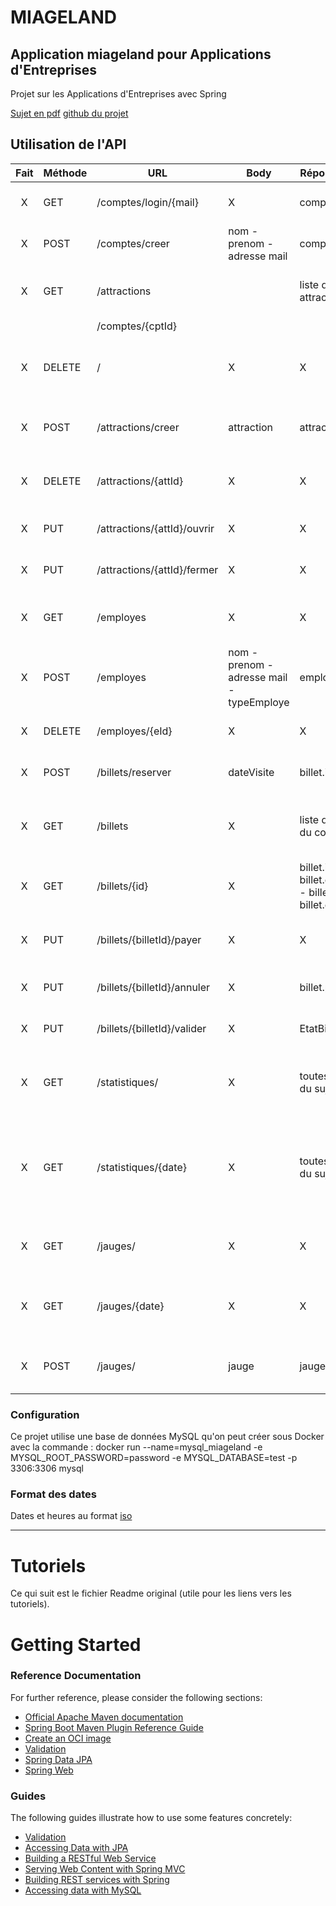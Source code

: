 # MIAGELAND

## Application miageland pour Applications d'Entreprises

Projet sur les Applications d'Entreprises avec Spring

[Sujet en pdf](./ressources/AE_projet_Spring_22-23.pdf)
[github du projet](https://github.com/leoBazot/miageland)

## Utilisation de l'API

| Fait | Méthode | URL                         | Body                                      | Réponse Body                                              | Description                                                       |
|:----:|---------|-----------------------------|-------------------------------------------|-----------------------------------------------------------|-------------------------------------------------------------------|
|  X   | GET     | /comptes/login/{mail}       | X                                         | compte.id                                                 | Connection a un compte                                            |
|  X   | POST    | /comptes/creer              | nom - prenom - adresse mail               | compte.id                                                 | Créer un compte visiteur                                          |
|  X   | GET     | /attractions                |                                           | liste des attractions                                     | Permet de consulter la liste des attractions                      |
|      |         | /comptes/{cptId}            |                                           |                                                           |                                                                   |
|  X   | DELETE  | /                           | X                                         | X                                                         | Permet la suppression de son compte visiteur                      |
|  X   | POST    | /attractions/creer          | attraction                                | attraction                                                | Créer une attraction (nom uniques)                                |
|  X   | DELETE  | /attractions/{attId}        | X                                         | X                                                         | Supprime une attraction par son id                                |
|  X   | PUT     | /attractions/{attId}/ouvrir | X                                         | X                                                         | Ouvre une attraction par son id                                   |
|  X   | PUT     | /attractions/{attId}/fermer | X                                         | X                                                         | Ferme une attraction par son id                                   |
|  X   | GET     | /employes                   | X                                         | X                                                         | Permet de consulter la liste des employes                         |
|  X   | POST    | /employes                   | nom - prenom - adresse mail - typeEmploye | employe.id                                                | Un gérant ajoute un compte employe                                |
|  X   | DELETE  | /employes/{eId}             | X                                         | X                                                         | Supprime un compte employe                                        |
|  X   | POST    | /billets/reserver           | dateVisite                                | billet.id                                                 | Un visiteur réserve un billet                                     |
|  X   | GET     | /billets                    | X                                         | liste des billets du compte                               | Permet de consulter la liste des billets achetés                  |
|  X   | GET     | /billets/{id}               | X                                         | billet.id - billet.dateVisite - billet.prix - billet.etat | Permet de consulter un billet                                     |
|  X   | PUT     | /billets/{billetId}/payer   | X                                         | X                                                         | Permet à un visiteur de payer son billet                          |
|  X   | PUT     | /billets/{billetId}/annuler | X                                         | billet.prix                                               | Un visiteur annule un billet                                      |
|  X   | PUT     | /billets/{billetId}/valider | X                                         | EtatBillet                                                | Un employé valide un billet                                       |
|  X   | GET     | /statistiques/              | X                                         | toutes les stats du sujet                                 | Permet de consulter les statistiques du parc                      |
|  X   | GET     | /statistiques/{date}        | X                                         | toutes les stats du sujet                                 | Permet de consulter les statistiques du parc pour une date donnée |
|  X   | GET     | /jauges/                    | X                                         | X                                                         | Permet de récupérer toutes les jauges                             |
|  X   | GET     | /jauges/{date}              | X                                         | X                                                         | Permet de récupérer une jauge à une date donnée                   |
|  X   | POST    | /jauges/                    | jauge                                     | jauge                                                     | Permet de modifier la jauge d'une date                            |

### Configuration

Ce projet utilise une base de données MySQL qu'on peut créer sous Docker avec la commande :
docker run --name=mysql_miageland -e MYSQL_ROOT_PASSWORD=password -e MYSQL_DATABASE=test -p 3306:3306 mysql

### Format des dates

Dates et heures au format [iso](https://www.baeldung.com/spring-date-parameters#applicationProperties)

---

# Tutoriels

Ce qui suit est le fichier Readme original (utile pour les liens vers les tutoriels).

# Getting Started

### Reference Documentation

For further reference, please consider the following sections:

* [Official Apache Maven documentation](https://maven.apache.org/guides/index.html)
* [Spring Boot Maven Plugin Reference Guide](https://docs.spring.io/spring-boot/docs/3.0.2/maven-plugin/reference/html/)
* [Create an OCI image](https://docs.spring.io/spring-boot/docs/3.0.2/maven-plugin/reference/html/#build-image)
* [Validation](https://docs.spring.io/spring-boot/docs/3.0.2/reference/htmlsingle/#io.validation)
* [Spring Data JPA](https://docs.spring.io/spring-boot/docs/3.0.2/reference/htmlsingle/#data.sql.jpa-and-spring-data)
* [Spring Web](https://docs.spring.io/spring-boot/docs/3.0.2/reference/htmlsingle/#web)

### Guides

The following guides illustrate how to use some features concretely:

* [Validation](https://spring.io/guides/gs/validating-form-input/)
* [Accessing Data with JPA](https://spring.io/guides/gs/accessing-data-jpa/)
* [Building a RESTful Web Service](https://spring.io/guides/gs/rest-service/)
* [Serving Web Content with Spring MVC](https://spring.io/guides/gs/serving-web-content/)
* [Building REST services with Spring](https://spring.io/guides/tutorials/rest/)
* [Accessing data with MySQL](https://spring.io/guides/gs/accessing-data-mysql/)
